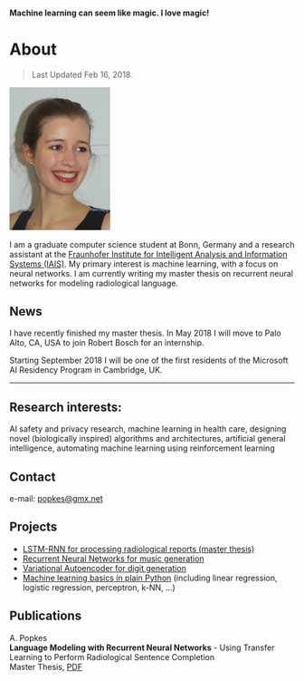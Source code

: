 #### Machine learning can seem like magic. I love magic!


# About

> Last Updated Feb 16, 2018.

![](small_pic.png)

I am a graduate computer science student at Bonn, Germany and a research assistant at the [Fraunhofer Institute for Intelligent Analysis and Information Systems (IAIS)](https://www.iais.fraunhofer.de/en.html). My primary interest is machine learning, with a focus on neural networks. I am currently writing my master thesis on recurrent neural networks for modeling radiological language.


## News

I have recently finished my master thesis. In May 2018 I will move to Palo Alto, CA, USA to join Robert Bosch for an internship.

Starting September 2018 I will be one of the first residents of the Microsoft AI Residency Program in Cambridge, UK.
* * *


## Research interests:
AI safety and privacy research, machine learning in health care, designing novel (biologically inspired) algorithms and architectures, artificial general intelligence, automating machine learning using reinforcement learning


## [](#header-1)Contact

e-mail: popkes@gmx.net

## [](#header-2)Projects

- [LSTM-RNN for processing radiological reports (master thesis)](https://github.com/zotroneneis/lstmLanguageModel)
- [Recurrent Neural Networks for music generation](https://github.com/zotroneneis/deep-music)
- [Variational Autoencoder for digit generation](https://github.com/zotroneneis/tensorflow_deep_learning_models/blob/master/improved_variational_autoencoder.ipynb)
- [Machine learning basics in plain Python](https://github.com/zotroneneis/ML_basics) (including linear regression, logistic regression, perceptron, k-NN, ...)



## Publications

A. Popkes  
__Language Modeling with Recurrent Neural Networks__ - Using Transfer Learning to Perform Radiological Sentence Completion  
Master Thesis, [PDF](https://github.com/zotroneneis/lstmLanguageModel/blob/master/reports/master_thesis_APopkes.pdf)  


